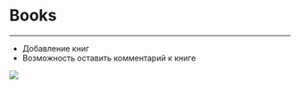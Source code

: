 
# Books
***
* Добавление книг
* Возможность оставить комментарий к книге

![](https://s1.hostingkartinok.com/uploads/images/2022/04/8c085bc2988aff0ea20800234ebe7d53.gif)